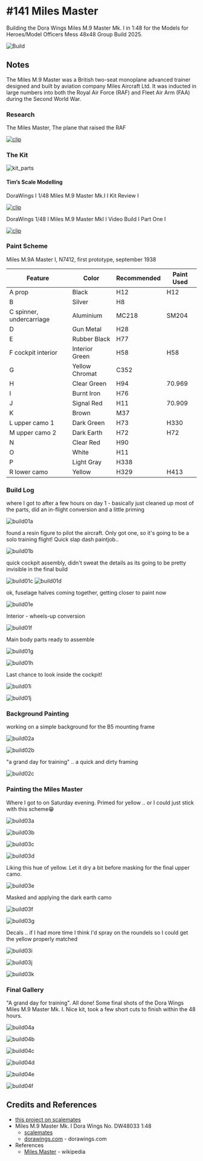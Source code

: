 # #141 Miles Master

Building the Dora Wings Miles M.9 Master Mk. I in 1:48 for the Models for Heroes/Model Officers Mess 48x48 Group Build 2025.

![Build](./assets/MilesMaster_build.jpg?raw=true)

## Notes

The Miles M.9 Master was a British two-seat monoplane advanced trainer designed and built by aviation company Miles Aircraft Ltd. It was inducted in large numbers into both the Royal Air Force (RAF) and Fleet Air Arm (FAA) during the Second World War.

### Research

The Miles Master, The plane that raised the RAF

[![clip](https://img.youtube.com/vi/LrXab72cW1M/0.jpg)](https://www.youtube.com/watch?v=LrXab72cW1M)

### The Kit

![kit_parts](./assets/kit_parts.jpg)

#### Tim’s Scale Modelling

DoraWings I 1/48 Miles M.9 Master Mk.I I Kit Review I

[![clip](https://img.youtube.com/vi/oRA6FGSLIJw/0.jpg)](https://www.youtube.com/watch?v=oRA6FGSLIJw)

DoraWings 1/48 I Miles M.9 Master MkI I Video Build I Part One I

[![clip](https://img.youtube.com/vi/Upl16KEscwo/0.jpg)](https://www.youtube.com/watch?v=Upl16KEscwo)

### Paint Scheme

Miles M.9A Master I, N7412, first prototype, september 1938

| Feature                  | Color                | Recommended | Paint Used |
|--------------------------|----------------------|-------------|------------|
| A prop                   | Black                | H12         | H12        |
| B                        | Silver               | H8          |            |
| C spinner, undercarriage | Aluminium            | MC218       | SM204      |
| D                        | Gun Metal            | H28         |            |
| E                        | Rubber Black         | H77         |            |
| F cockpit interior       | Interior Green       | H58         | H58        |
| G                        | Yellow Chromat       | C352        |            |
| H                        | Clear Green          | H94         | 70.969     |
| I                        | Burnt Iron           | H76         |            |
| J                        | Signal Red           | H11         | 70.909     |
| K                        | Brown                | M37         |            |
| L upper camo 1           | Dark Green           | H73         | H330       |
| M upper camo 2           | Dark Earth           | H72         | H72        |
| N                        | Clear Red            | H90         |            |
| O                        | White                | H11         |            |
| P                        | Light Gray           | H338        |            |
| R lower camo             | Yellow               | H329        | H413       |

### Build Log

where I got to after a few hours on day 1 - basically just cleaned up most of the parts, did an in-flight conversion and a little priming

![build01a](./assets/build01a.jpg?raw=true)

found a resin figure to pilot the aircraft. Only got one, so it's going to be a solo training flight! Quick slap dash paintjob..

![build01b](./assets/build01b.jpg?raw=true)

quick cockpit assembly, didn't sweat the details as its going to be pretty invisible in the final build

![build01c](./assets/build01c.jpg?raw=true)
![build01d](./assets/build01d.jpg?raw=true)

ok, fuselage halves coming together, getting closer to paint now

![build01e](./assets/build01e.jpg?raw=true)

Interior - wheels-up conversion

![build01f](./assets/build01f.jpg?raw=true)

Main body parts ready to assemble

![build01g](./assets/build01g.jpg?raw=true)

![build01h](./assets/build01h.jpg?raw=true)

Last chance to look inside the cockpit!

![build01i](./assets/build01i.jpg?raw=true)

![build01j](./assets/build01j.jpg?raw=true)

### Background Painting

working on a simple background for the B5 mounting frame

![build02a](./assets/build02a.jpg?raw=true)

![build02b](./assets/build02b.jpg?raw=true)

"a grand day for training" .. a quick and dirty framing

![build02c](./assets/build02c.jpg?raw=true)

### Painting the Miles Master

Where I got to on Saturday evening. Primed for yellow .. or I could just stick with this scheme😁

![build03a](./assets/build03a.jpg?raw=true)

![build03b](./assets/build03b.jpg?raw=true)

![build03c](./assets/build03c.jpg?raw=true)

![build03d](./assets/build03d.jpg?raw=true)

Liking this hue of yellow. Let it dry a bit before masking for the final upper camo.

![build03e](./assets/build03e.jpg?raw=true)

Masked and applying the dark earth camo

![build03f](./assets/build03f.jpg?raw=true)

![build03g](./assets/build03g.jpg?raw=true)

Decals .. if I had more time I think I'd spray on the roundels so I could get the yellow properly matched

![build03i](./assets/build03i.jpg?raw=true)

![build03j](./assets/build03j.jpg?raw=true)

![build03k](./assets/build03k.jpg?raw=true)

### Final Gallery

"A grand day for training". All done!
Some final shots of the Dora Wings Miles M.9 Master Mk. I. Nice kit, took a few short cuts to finish within the 48 hours.

![build04a](./assets/build04a.jpg?raw=true)

![build04b](./assets/build04b.jpg?raw=true)

![build04c](./assets/build04c.jpg?raw=true)

![build04d](./assets/build04d.jpg?raw=true)

![build04e](./assets/build04e.jpg?raw=true)

![build04f](./assets/build04f.jpg?raw=true)

## Credits and References

* [this project on scalemates](https://www.scalemates.com/profiles/mate.php?id=74137&p=projects&project=157052)
* Miles M.9 Master Mk. I Dora Wings No. DW48033 1:48
    * [scalemates](https://www.scalemates.com/kits/dora-wings-dw48033-miles-m9-master-mk-i--1290508)
    * [dorawings.com](https://dorawings.com/index.php?route=product/product&product_id=91) - dorawings.com
* References
    * [Miles Master](https://en.wikipedia.org/wiki/Miles_Master) - wikipedia
